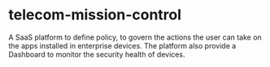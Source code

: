 # telecom-mission-control
A SaaS platform to define policy, to govern the actions the user can take on the apps installed in enterprise devices. The platform also provide a Dashboard to monitor the security health of devices.

